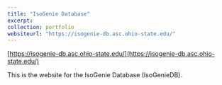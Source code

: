 ```yaml
---
title: "IsoGenie Database"
excerpt:
collection: portfolio
websiteurl: "https://isogenie-db.asc.ohio-state.edu/"
---
```


[https://isogenie-db.asc.ohio-state.edu/](https://isogenie-db.asc.ohio-state.edu/)

This is the website for the IsoGenie Database (IsoGenieDB).
